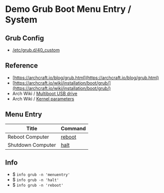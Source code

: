 

# Demo Grub Boot Menu Entry / System

## Grub Config

* [/etc/grub.d/40_custom](40_custom)


## Reference

* [https://archcraft.io/blog/grub.html](https://archcraft.io/blog/grub.html)
* [https://archcraft.io/wiki/installation/boot/grub/](https://archcraft.io/wiki/installation/boot/grub/)
* Arch Wiki / [Multiboot USB drive](https://wiki.archlinux.org/title/Multiboot_USB_drive#Configuring_GRUB)
* Arch Wiki / [Kernel parameters](https://wiki.archlinux.org/title/Kernel_parameters#GRUB)


## Menu Entry

| Title | Command |
| --- | --- |
| Reboot Computer | [reboot](https://www.gnu.org/software/grub/manual/grub/html_node/reboot.html) |
| Shutdown Computer | [halt](https://www.gnu.org/software/grub/manual/grub/html_node/halt.html) |


## Info

* $ `info grub -n 'menuentry'`
* $ `info grub -n 'halt'`
* $ `info grub -n 'reboot'`

